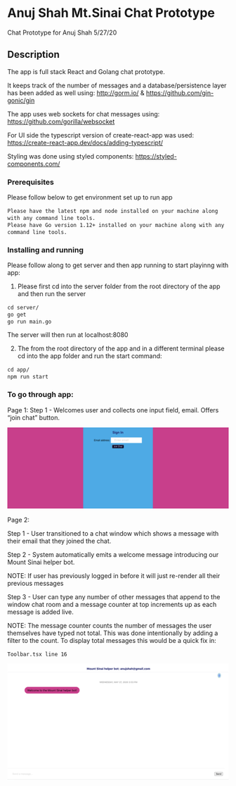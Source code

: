 # Anuj Shah Mt.Sinai Chat Prototype

Chat Prototype for Anuj Shah 5/27/20

## Description

The app is full stack React and Golang chat prototype.

It keeps track of the number of messages and a database/persistence layer has been added as well using: http://gorm.io/ & https://github.com/gin-gonic/gin

The app uses web sockets for chat messages using: https://github.com/gorilla/websocket

For UI side the typescript version of create-react-app was used: https://create-react-app.dev/docs/adding-typescript/

Styling was done using styled components: https://styled-components.com/

### Prerequisites

Please follow below to get environment set up to run app

```
Please have the latest npm and node installed on your machine along with any command line tools.
Please have Go version 1.12+ installed on your machine along with any command line tools.
```

### Installing and running

Please follow along to get server and then app running to start playinng with app:

1. Please first cd into the server folder from the root directory of the app and then run the server

```
cd server/
go get
go run main.go
```

The server will then run at localhost:8080

2. The from the root directory of the app and in a different terminal please cd into the app folder and run the start command:

```
cd app/
npm run start
```

### To go through app:

Page 1:
Step 1 - Welcomes user and collects one input field, email. Offers “join chat” button.

![SignIn](images/signin.png)

Page 2:

Step 1 - User transitioned to a chat window which shows a message with their email that they joined the chat.

Step 2 - System automatically emits a welcome message introducing our Mount Sinai helper bot.

NOTE: If user has previously logged in before it will just re-render all their previous messages

Step 3 - User can type any number of other messages that append to the window chat room and a message counter at top increments up as each message is added live.

NOTE: The message counter counts the number of messages the user themselves have typed not total. This was done intentionally by adding a filter to the count. To display total messages this would be a quick fix in:

```
Toolbar.tsx line 16
```

![Chat](images/chat.png)
